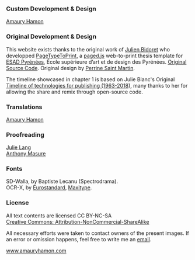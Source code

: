 ### Custom Development & Design

[Amaury Hamon](http://amauryhamon.com/)

### Original Development & Design

This website exists thanks to the original work of [Julien Bidoret](https://www.accentgrave.net/) who developped [PageTypeToPrint](https://esadpyrenees.github.io/PageTypeToPrint/), a [paged.js](https://pagedjs.org/) web-to-print thesis template for [ESAD Pyrénées](https://esad-pyrenees.fr/), École supérieure d’art et de design des Pyrénées. [Original Source Code](https://github.com/esadpyrenees/PageTypeToPrint/). Original design by [Perrine Saint Martin](https://typomorpho.fr/).

The timeline showcased in chapter 1 is based on Julie Blanc's Original [Timeline of technologies for publishing (1963-2018)](https://recherche.julie-blanc.fr/timeline-publishing/), many thanks to her for allowing the share and remix through open-source code.

### Translations

[Amaury Hamon](http://amauryhamon.com/)

### Proofreading

[Julie Lang](http://julielang.com/)  
[Anthony Masure](https://www.anthonymasure.com/)  

### Fonts

SD-Walla, by Baptiste Lecanu (Spectrodrama).  
OCR-X, by [Eurostandard](http://www.eurostandard.ch/), [Maxitype](https://maxitype.com/).

### License

All text contents are licensed CC BY-NC-SA  
[Creative Commons: Attribution-NonCommercial-ShareAlike](https://creativecommons.org/licenses/by-nc-sa/4.0/)

All necessary efforts were taken to contact owners of the present images. If an error or omission happens, feel free to write me an [email](mailto:contact@amauryhamon.com).

www.amauryhamon.com